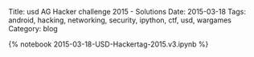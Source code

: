 Title: usd AG Hacker challenge 2015 - Solutions
Date: 2015-03-18
Tags: android, hacking, networking, security, ipython, ctf, usd, wargames
Category: blog

{% notebook 2015-03-18-USD-Hackertag-2015.v3.ipynb %}

